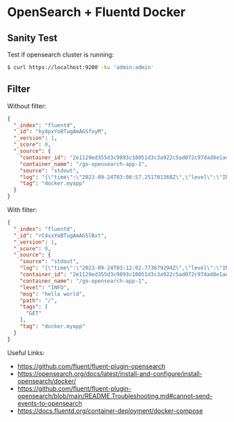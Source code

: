 # OpenSearch + Fluentd Docker


## Sanity Test

Test if opensearch cluster is running:

```bash
$ curl https://localhost:9200 -ku 'admin:admin'
```

## Filter

Without filter:

```json
{
  "_index": "fluentd",
  "_id": "ky4pxYoBTugAmAGSfxyM",
  "_version": 1,
  "_score": 0,
  "_source": {
    "container_id": "2e1129ed355d3c9893c18051d3c3a922c5ad072c97dad8e1ae8aa1096e68dee7",
    "container_name": "/go-opensearch-app-1",
    "source": "stdout",
    "log": "{\"time\":\"2023-09-24T03:08:57.251701368Z\",\"level\":\"INFO\",\"msg\":\"hello world\",\"path\":\"/\",\"tags\":[\"GET\"]}",
    "tag": "docker.myapp"
  }
}
```

With filter:

```json
{
  "_index": "fluentd",
  "_id": "rC4sxYoBTugAmAGSlBxt",
  "_version": 1,
  "_score": 0,
  "_source": {
    "source": "stdout",
    "log": "{\"time\":\"2023-09-24T03:12:02.773679294Z\",\"level\":\"INFO\",\"msg\":\"hello world\",\"path\":\"/\",\"tags\":[\"GET\"]}",
    "container_id": "2e1129ed355d3c9893c18051d3c3a922c5ad072c97dad8e1ae8aa1096e68dee7",
    "container_name": "/go-opensearch-app-1",
    "level": "INFO",
    "msg": "hello world",
    "path": "/",
    "tags": [
      "GET"
    ],
    "tag": "docker.myapp"
  }
}
```

Useful Links:
- https://github.com/fluent/fluent-plugin-opensearch
- https://opensearch.org/docs/latest/install-and-configure/install-opensearch/docker/
- https://github.com/fluent/fluent-plugin-opensearch/blob/main/README.Troubleshooting.md#cannot-send-events-to-opensearch
- https://docs.fluentd.org/container-deployment/docker-compose
